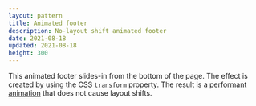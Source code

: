 ```yaml
---
layout: pattern
title: Animated footer
description: No-layout shift animated footer
date: 2021-08-18
updated: 2021-08-18
height: 300
---
```


This animated footer slides-in from the bottom of the page. The effect is
created by using the CSS
[`transform`](https://developer.mozilla.org/en-US/docs/Web/CSS/transform)
property. The result is a [performant
animation](https://web.dev/animations-guide/) that does not cause layout shifts.

